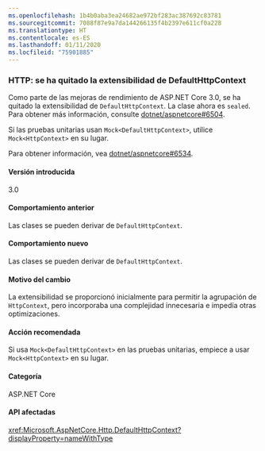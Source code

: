 ```yaml
---
ms.openlocfilehash: 1b4b0aba3ea24682ae972bf283ac387692c83781
ms.sourcegitcommit: 7088f87e9a7da144266135f4b2397e611cf0a228
ms.translationtype: HT
ms.contentlocale: es-ES
ms.lasthandoff: 01/11/2020
ms.locfileid: "75901885"
---
```

### <a name="http-defaulthttpcontext-extensibility-removed"></a>HTTP: se ha quitado la extensibilidad de DefaultHttpContext

Como parte de las mejoras de rendimiento de ASP.NET Core 3.0, se ha quitado la extensibilidad de `DefaultHttpContext`. La clase ahora es `sealed`. Para obtener más información, consulte [dotnet/aspnetcore#6504](https://github.com/dotnet/aspnetcore/pull/6504).

Si las pruebas unitarias usan `Mock<DefaultHttpContext>`, utilice `Mock<HttpContext>` en su lugar.

Para obtener información, vea [dotnet/aspnetcore#6534](https://github.com/dotnet/aspnetcore/issues/6534).

#### <a name="version-introduced"></a>Versión introducida

3.0

#### <a name="old-behavior"></a>Comportamiento anterior

Las clases se pueden derivar de `DefaultHttpContext`.

#### <a name="new-behavior"></a>Comportamiento nuevo

Las clases se pueden derivar de `DefaultHttpContext`.

#### <a name="reason-for-change"></a>Motivo del cambio

La extensibilidad se proporcionó inicialmente para permitir la agrupación de `HttpContext`, pero incorporaba una complejidad innecesaria e impedía otras optimizaciones.

#### <a name="recommended-action"></a>Acción recomendada

Si usa `Mock<DefaultHttpContext>` en las pruebas unitarias, empiece a usar `Mock<HttpContext>` en su lugar.

#### <a name="category"></a>Categoría

ASP.NET Core

#### <a name="affected-apis"></a>API afectadas

<xref:Microsoft.AspNetCore.Http.DefaultHttpContext?displayProperty=nameWithType>

<!--

#### Affected APIs

`T:Microsoft.AspNetCore.Http.DefaultHttpContext`

-->
